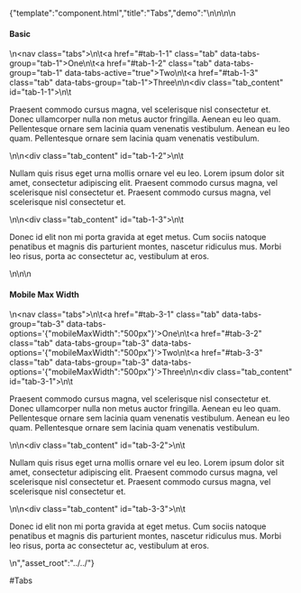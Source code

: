 {"template":"component.html","title":"Tabs","demo":"<style>\n\t.tabs { overflow: hidden; }\n\t.tab { display: block; float: left; }\n\n\t.tab,\n\t.fs-tabs-tab.fs-tabs-enabled { background: #393b3f; border: none; color: #fff; font-size: 16px; line-height: 40px; margin: 0 1px 0 0; padding: 0 20px; }\n\t.tab:hover,\n\t.fs-tabs-tab.fs-tabs-enabled:hover { color: #fff; }\n\n\t.fs-tabs-tab.fs-tabs-active { background: #c65032; }\n\n\t.fs-tabs-tab_mobile.fs-tabs-enabled { width: 100%; }\n\n\t.tab_content { background: #f2f2f2; border-radius: 3px; padding: 5px 20px; }\n</style>\n\n<script>\n\t$(function() {\n\n\t\t$(\".tab\").tabs();\n\t});\n</script>\n\n<h4>Basic</h4>\n<nav class=\"tabs\">\n\t<a href=\"#tab-1-1\" class=\"tab\" data-tabs-group=\"tab-1\">One</a>\n\t<a href=\"#tab-1-2\" class=\"tab\" data-tabs-group=\"tab-1\" data-tabs-active=\"true\">Two</a>\n\t<a href=\"#tab-1-3\" class=\"tab\" data-tabs-group=\"tab-1\">Three</a>\n</nav>\n<div class=\"tab_content\" id=\"tab-1-1\">\n\t<p>Praesent commodo cursus magna, vel scelerisque nisl consectetur et. Donec ullamcorper nulla non metus auctor fringilla. Aenean eu leo quam. Pellentesque ornare sem lacinia quam venenatis vestibulum. Aenean eu leo quam. Pellentesque ornare sem lacinia quam venenatis vestibulum.</p>\n</div>\n<div class=\"tab_content\" id=\"tab-1-2\">\n\t<p>Nullam quis risus eget urna mollis ornare vel eu leo. Lorem ipsum dolor sit amet, consectetur adipiscing elit. Praesent commodo cursus magna, vel scelerisque nisl consectetur et. Praesent commodo cursus magna, vel scelerisque nisl consectetur et.</p>\n</div>\n<div class=\"tab_content\" id=\"tab-1-3\">\n\t<p>Donec id elit non mi porta gravida at eget metus. Cum sociis natoque penatibus et magnis dis parturient montes, nascetur ridiculus mus. Morbi leo risus, porta ac consectetur ac, vestibulum at eros.</p>\n</div>\n\n<h4>Mobile Max Width</h4>\n<nav class=\"tabs\">\n\t<a href=\"#tab-3-1\" class=\"tab\" data-tabs-group=\"tab-3\" data-tabs-options='{\"mobileMaxWidth\":\"500px\"}'>One</a>\n\t<a href=\"#tab-3-2\" class=\"tab\" data-tabs-group=\"tab-3\" data-tabs-options='{\"mobileMaxWidth\":\"500px\"}'>Two</a>\n\t<a href=\"#tab-3-3\" class=\"tab\" data-tabs-group=\"tab-3\" data-tabs-options='{\"mobileMaxWidth\":\"500px\"}'>Three</a>\n</nav>\n<div class=\"tab_content\" id=\"tab-3-1\">\n\t<p>Praesent commodo cursus magna, vel scelerisque nisl consectetur et. Donec ullamcorper nulla non metus auctor fringilla. Aenean eu leo quam. Pellentesque ornare sem lacinia quam venenatis vestibulum. Aenean eu leo quam. Pellentesque ornare sem lacinia quam venenatis vestibulum.</p>\n</div>\n<div class=\"tab_content\" id=\"tab-3-2\">\n\t<p>Nullam quis risus eget urna mollis ornare vel eu leo. Lorem ipsum dolor sit amet, consectetur adipiscing elit. Praesent commodo cursus magna, vel scelerisque nisl consectetur et. Praesent commodo cursus magna, vel scelerisque nisl consectetur et.</p>\n</div>\n<div class=\"tab_content\" id=\"tab-3-3\">\n\t<p>Donec id elit non mi porta gravida at eget metus. Cum sociis natoque penatibus et magnis dis parturient montes, nascetur ridiculus mus. Morbi leo risus, porta ac consectetur ac, vestibulum at eros.</p>\n</div>","asset_root":"../../"}

 #Tabs